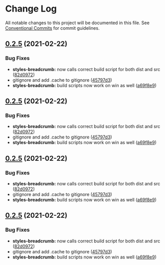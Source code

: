# Change Log

All notable changes to this project will be documented in this file.
See [Conventional Commits](https://conventionalcommits.org) for commit guidelines.

## [0.2.5](https://github.com/Novicell/frontend-packages/compare/@novicell/styles-breadcrumb@0.2.3...@novicell/styles-breadcrumb@0.2.5) (2021-02-22)


### Bug Fixes

* **styles-breadcrumb:** now calls correct build script for both dist and src ([82d0972](https://github.com/Novicell/frontend-packages/commit/82d09722faa047b526b694967d968a3200df8a14))
* gitignore and add .cache to gitignore ([45797d3](https://github.com/Novicell/frontend-packages/commit/45797d39dc4125bb0ae3665a575fc8400b55ff55))
* **styles-breadcrumb:** build scripts now work on win as well ([a69f8e9](https://github.com/Novicell/frontend-packages/commit/a69f8e9ab18d695d472ae3d581569c200859e4fa))





## [0.2.5](https://github.com/Novicell/frontend-packages/compare/@novicell/styles-breadcrumb@0.2.3...@novicell/styles-breadcrumb@0.2.5) (2021-02-22)


### Bug Fixes

* **styles-breadcrumb:** now calls correct build script for both dist and src ([82d0972](https://github.com/Novicell/frontend-packages/commit/82d09722faa047b526b694967d968a3200df8a14))
* gitignore and add .cache to gitignore ([45797d3](https://github.com/Novicell/frontend-packages/commit/45797d39dc4125bb0ae3665a575fc8400b55ff55))
* **styles-breadcrumb:** build scripts now work on win as well ([a69f8e9](https://github.com/Novicell/frontend-packages/commit/a69f8e9ab18d695d472ae3d581569c200859e4fa))





## [0.2.5](https://github.com/Novicell/frontend-packages/compare/@novicell/styles-breadcrumb@0.2.3...@novicell/styles-breadcrumb@0.2.5) (2021-02-22)


### Bug Fixes

* **styles-breadcrumb:** now calls correct build script for both dist and src ([82d0972](https://github.com/Novicell/frontend-packages/commit/82d09722faa047b526b694967d968a3200df8a14))
* gitignore and add .cache to gitignore ([45797d3](https://github.com/Novicell/frontend-packages/commit/45797d39dc4125bb0ae3665a575fc8400b55ff55))
* **styles-breadcrumb:** build scripts now work on win as well ([a69f8e9](https://github.com/Novicell/frontend-packages/commit/a69f8e9ab18d695d472ae3d581569c200859e4fa))





## [0.2.5](https://github.com/Novicell/frontend-packages/compare/@novicell/styles-breadcrumb@0.2.3...@novicell/styles-breadcrumb@0.2.5) (2021-02-22)


### Bug Fixes

* **styles-breadcrumb:** now calls correct build script for both dist and src ([82d0972](https://github.com/Novicell/frontend-packages/commit/82d09722faa047b526b694967d968a3200df8a14))
* gitignore and add .cache to gitignore ([45797d3](https://github.com/Novicell/frontend-packages/commit/45797d39dc4125bb0ae3665a575fc8400b55ff55))
* **styles-breadcrumb:** build scripts now work on win as well ([a69f8e9](https://github.com/Novicell/frontend-packages/commit/a69f8e9ab18d695d472ae3d581569c200859e4fa))
